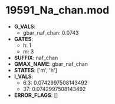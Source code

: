 # 19591_Na_chan.mod

- **G_VALS**:
  - gbar_naf_chan: 0.0743
- **GATES**:
  - h: 1
  - m: 3
- **SUFFIX**: naf_chan
- **GMAX_NAME**: gbar_naf_chan
- **STATES**: ['m', 'h']
- **I_VALS**:
  - 6.3: 0.0742997508143492
  - 37: 0.0742997508143492
- **ERROR_FLAGS**: []
